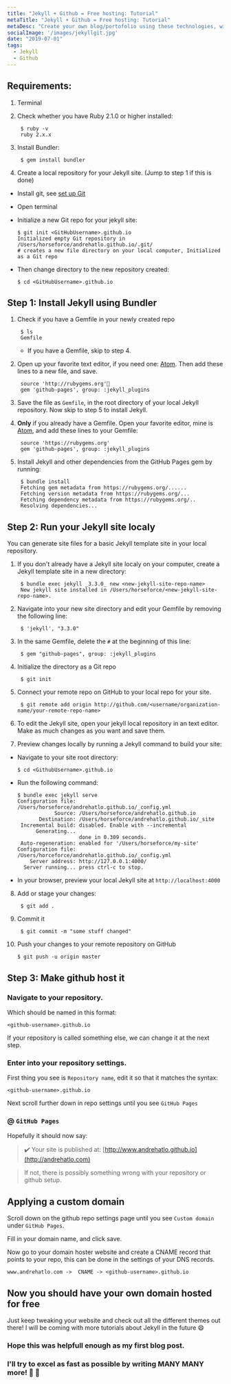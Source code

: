 ```yaml
---
title: "Jekyll + Github = Free hosting: Tutorial"
metaTitle: "Jekyll + Github = Free hosting: Tutorial"
metaDesc: "Create your own blog/portofolio using these technologies, with no hosting fee!"
socialImage: '/images/jekyllgit.jpg'
date: "2019-07-01"
tags: 
  - Jekyll
  - Github
---
```


## Requirements:

1. Terminal
2. Check whether you have Ruby 2.1.0 or higher installed:

        $ ruby -v
        ruby 2.x.x

3. Install Bundler:

        $ gem install bundler

4. Create a local repository for your Jekyll site. (Jump to step 1 if this is done)

  * Install git, see [set up Git](https://help.github.com/articles/set-up-git/)
  * Open terminal
  * Initialize a new Git repo for your jekyll site:


        $ git init <GitHubUsername>.github.io
        Initialized empty Git repository in /Users/horseforce/andrehatlo.github.io/.git/
        # creates a new file directory on your local computer, Initialized as a Git repo


  * Then change directory to the new repository created:

        $ cd <GitHubUsername>.github.io


## Step 1: Install Jekyll using Bundler

1. Check if you have a Gemfile in your newly created repo

        $ ls
        Gemfile


    * If you have a Gemfile, skip to step 4.

2. Open up your favorite text editor, if you need one: [Atom](https://atom.io/). Then add these lines to a new file, and save.


        source 'http://rubygems.org'
        gem 'github-pages', group: :jekyll_plugins


3. Save the file as `Gemfile`, in the root directory of your local Jekyll repository. Now skip to step 5 to install Jekyll.

4. **Only** if you already have a Gemfile. Open your favorite editor, mine is [Atom](https://atom.io/), and add these lines to your Gemfile:


        source 'https://rubygems.org'
        gem 'github-pages', group: :jekyll_plugins


5. Install Jekyll and other dependencies from the GitHub Pages gem by running:


        $ bundle install
        Fetching gem metadata from https://rubygems.org/......
        Fetching version metadata from https://rubygems.org/...
        Fetching dependency metadata from https://rubygems.org/..
        Resolving dependencies...


## Step 2: Run your Jekyll site localy

You can generate site files for a basic Jekyll template site in your local repository.

1. If you don't already have a Jekyll site localy on your computer, create a Jekyll template site in a new directory:


        $ bundle exec jekyll _3.3.0_ new <new-jekyll-site-repo-name>
        New jekyll site installed in /Users/horseforce/<new-jekyll-site-repo-name>.


2. Navigate into your new site directory and edit your Gemfile by removing the following line:


        $ 'jekyll', "3.3.0"


3. In the same Gemfile, delete the `#` at the beginning of this line:


        $ gem "github-pages", group: :jekyll_plugins


4. Initialize the directory as a Git repo


        $ git init


5. Connect your remote repo on GitHub to your local repo for your site.


        $ git remote add origin http://github.com/<username/organization-name/your-remote-repo-name>


6. To edit the Jekyll site, open your jekyll local repository in an text editor. Make as much changes as you want and save them.

7. Preview changes locally by running a Jekyll command to build your site:

  * Navigate to your site root directory:


        $ cd <GithubUsername>.github.io


  * Run the following command:

    ```
    $ bundle exec jekyll serve
    Configuration file: /Users/horseforce/andrehatlo.github.io/_config.yml
                Source: /Users/horseforce/andrehatlo.github.io
           Destination: /Users/horseforce/andrehatlo.github.io/_site
     Incremental build: disabled. Enable with --incremental
          Generating...
                        done in 0.309 seconds.
     Auto-regeneration: enabled for '/Users/horseforce/my-site'
    Configuration file: /Users/horceforce/andrehatlo.github.io/_config.yml
        Server address: http://127.0.0.1:4000/
      Server running... press ctrl-c to stop.
    ```

  * In your browser, preview your local Jekyll site at `http://localhost:4000`

8. Add or stage your changes:


        $ git add .


9. Commit it


        $ git commit -m "some stuff changed"


10. Push your changes to your remote repository on GitHub


        $ git push -u origin master



## Step 3: Make github host it

### Navigate to your repository.

Which should be named in this format:

    <github-username>.github.io

If your repository is called something else, we can change it at the next step.

### Enter into your repository settings.

First thing you see is `Repository name`, edit it so that it matches the syntax:

    <github-username>.github.io

Next scroll further down in repo settings until you see `GitHub Pages`

### @ `GitHub Pages`

Hopefully it should now say:

> :heavy_check_mark: Your site is published at: [http://www.andrehatlo.github.io](http://andrehatlo.com)

> If not, there is possibly something wrong with your repository or github setup.

## Applying a custom domain

Scroll down on the github repo settings page until you see `Custom domain` under `GitHub Pages`.

Fill in your domain name, and click save.

Now go to your domain hoster website and create a CNAME record that points to your repo, this can be done in the settings of your DNS records.


    www.andrehatlo.com ->  CNAME -> <github-username>.github.io


## Now you should have your own domain hosted for free


Just keep tweaking your website and check out all the different themes out there! I will be coming with more tutorials about Jekyll in the future :smile:


### Hope this was helpfull enough as my first blog post.
### I'll try to excel as fast as possible by writing MANY MANY more! :wave: :wave:
